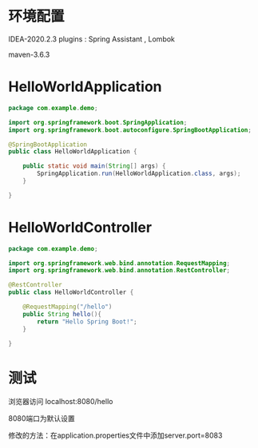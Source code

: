 # 环境配置

IDEA-2020.2.3    plugins : Spring Assistant ,  Lombok

maven-3.6.3



# HelloWorldApplication

```java
package com.example.demo;

import org.springframework.boot.SpringApplication;
import org.springframework.boot.autoconfigure.SpringBootApplication;

@SpringBootApplication
public class HelloWorldApplication {

	public static void main(String[] args) {
		SpringApplication.run(HelloWorldApplication.class, args);
	}

}
```



# HelloWorldController

```java
package com.example.demo;

import org.springframework.web.bind.annotation.RequestMapping;
import org.springframework.web.bind.annotation.RestController;

@RestController
public class HelloWorldController {

    @RequestMapping("/hello")
    public String hello(){
        return "Hello Spring Boot!";
    }

}
```



# 测试

浏览器访问 localhost:8080/hello

8080端口为默认设置

修改的方法：在application.properties文件中添加server.port=8083